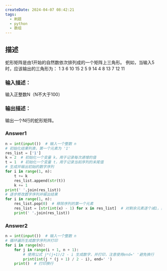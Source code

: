 ```yaml
---
createDate: 2024-04-07 08:42:21
tags:
  - 刷题
  - python
  - 数组
---
```

## 描述
蛇形矩阵是由1开始的自然数依次排列成的一个矩阵上三角形。
例如，当输入5时，应该输出的三角形为：
1 3 6 10 15
2 5 9 14
4 8 13
7 12
11
### 输入描述：
输入正整数N（N不大于100）
### 输出描述：
输出一个N行的蛇形矩阵。
### Answer1
```python
n = int(input())  # 输入一个整数 n
# 初始化结果列表，第一个元素为 '1'
res_list = ['1']
k = 2  # 初始化一个变量 k，用于记录每次递增的值
t = 1  # 初始化一个变量 t，用于记录当前序列的末尾值
# 生成并输出初始的数字序列
for i in range(1, n):
    t += k
    res_list.append(str(t))
    k += 1
print(' '.join(res_list))
# 逐步修改数字序列并输出结果
for i in range(1, n):
    res_list.pop(0)  # 移除序列的第一个元素
    res_list = [str(int(x) - 1) for x in res_list]  # 对剩余元素逐个减1，并转换为字符串
    print(' '.join(res_list))
```
### Answer2
```python
n = int(input())  # 输入一个整数 n
# 循环遍历生成数字序列并打印
for i in range(n):
    for j in range(i + 1, n + 1):
        # 使用公式 j*(j+1)/2 - i 生成数字，并打印，注意使用end=' '避免换行
        print(int(j * (j + 1) / 2 - i), end=' ')
    print()  # 打印换行
```